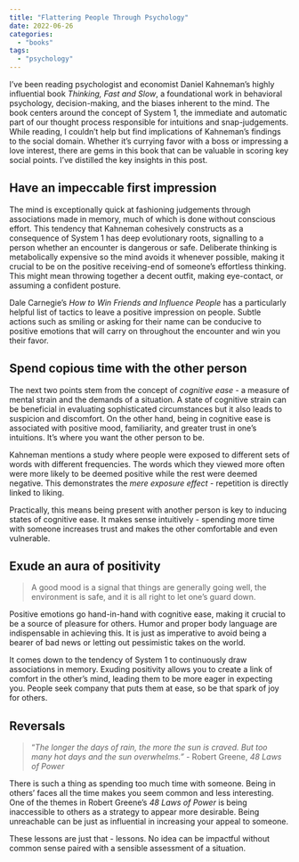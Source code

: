 ```yaml
---
title: "Flattering People Through Psychology"
date: 2022-06-26
categories: 
  - "books"
tags: 
  - "psychology"
---
```


I’ve been reading psychologist and economist Daniel Kahneman’s highly influential book _Thinking, Fast and Slow_, a foundational work in behavioral psychology, decision-making, and the biases inherent to the mind. The book centers around the concept of System 1, the immediate and automatic part of our thought process responsible for intuitions and snap-judgements. While reading, I couldn’t help but find implications of Kahneman’s findings to the social domain. Whether it’s currying favor with a boss or impressing a love interest, there are gems in this book that can be valuable in scoring key social points. I’ve distilled the key insights in this post.

## Have an impeccable first impression

The mind is exceptionally quick at fashioning judgements through associations made in memory, much of which is done without conscious effort. This tendency that Kahneman cohesively constructs as a consequence of System 1 has deep evolutionary roots, signalling to a person whether an encounter is dangerous or safe. Deliberate thinking is metabolically expensive so the mind avoids it whenever possible, making it crucial to be on the positive receiving-end of someone’s effortless thinking. This might mean throwing together a decent outfit, making eye-contact, or assuming a confident posture.

Dale Carnegie’s _How to Win Friends and Influence People_ has a particularly helpful list of tactics to leave a positive impression on people. Subtle actions such as smiling or asking for their name can be conducive to positive emotions that will carry on throughout the encounter and win you their favor.

## Spend copious time with the other person

The next two points stem from the concept of _cognitive ease_ - a measure of mental strain and the demands of a situation. A state of cognitive strain can be beneficial in evaluating sophisticated circumstances but it also leads to suspicion and discomfort. On the other hand, being in cognitive ease is associated with positive mood, familiarity, and greater trust in one’s intuitions. It’s where you want the other person to be.

Kahneman mentions a study where people were exposed to different sets of words with different frequencies. The words which they viewed more often were more likely to be deemed positive while the rest were deemed negative. This demonstrates the _mere exposure effect_ - repetition is directly linked to liking.

Practically, this means being present with another person is key to inducing states of cognitive ease. It makes sense intuitively - spending more time with someone increases trust and makes the other comfortable and even vulnerable.

## Exude an aura of positivity

> A good mood is a signal that things are generally going well, the environment is safe, and it is all right to let one’s guard down.

Positive emotions go hand-in-hand with cognitive ease, making it crucial to be a source of pleasure for others. Humor and proper body language are indispensable in achieving this. It is just as imperative to avoid being a bearer of bad news or letting out pessimistic takes on the world.

It comes down to the tendency of System 1 to continuously draw associations in memory. Exuding positivity allows you to create a link of comfort in the other’s mind, leading them to be more eager in expecting you. People seek company that puts them at ease, so be that spark of joy for others.

## Reversals

> “_The longer the days of rain, the more the sun is craved. But too many hot days and the sun overwhelms.” -_ Robert Greene, _48 Laws of Power_

There is such a thing as spending too much time with someone. Being in others’ faces all the time makes you seem common and less interesting. One of the themes in Robert Greene’s _48 Laws of Power_ is being inaccessible to others as a strategy to appear more desirable. Being unreachable can be just as influential in increasing your appeal to someone.

These lessons are just that - lessons. No idea can be impactful without common sense paired with a sensible assessment of a situation.
